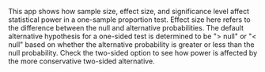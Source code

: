 <script type="text/javascript"
  src="http://cdn.mathjax.org/mathjax/latest/MathJax.js?config=TeX-AMS-MML_HTMLorMML">
</script>

This app shows how sample size, effect size, and significance level affect statistical power in a one-sample proportion test. Effect size here refers to the difference between the null and alternative probabilities. The default alternative hypothesis for a one-sided test is determined to be "> null" or "< null" based on whether the alternative probability is greater or less than the null probability. Check the two-sided option to see how power is affected by the more conservative two-sided alternative.
